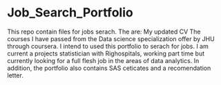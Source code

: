 # Job_Search_Portfolio
This repo contain files for jobs serach. The are:
My updated CV
The courses I have passed from the Data science specialization offer by JHU through coursera. I intend to used this portfolio to serach for 
jobs. I am current a projects statistician with Righospitals, working part time but currently looking for a full flesh job in the areas of data
analytics.
In addition, the portfolio also contains SAS ceticates and a recomendation letter.
